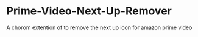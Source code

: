 # Prime-Video-Next-Up-Remover
A chorom extention of to remove the next up icon for amazon prime video

